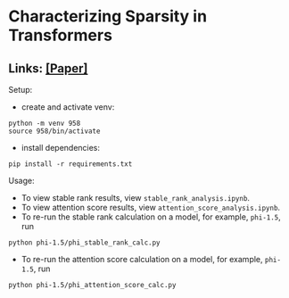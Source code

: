 # Characterizing Sparsity in Transformers

## Links: [[Paper]](https://drive.google.com/file/d/1oAapHSiNE0T0mVabH--1t86QTrUAQKC2/view?usp=sharing)

Setup:

- create and activate venv:

```
python -m venv 958
source 958/bin/activate
```

- install dependencies:

```
pip install -r requirements.txt
```

Usage:

- To view stable rank results, view `stable_rank_analysis.ipynb`.
- To view attention score results, view `attention_score_analysis.ipynb`.
- To re-run the stable rank calculation on a model, for example, `phi-1.5`, run

```
python phi-1.5/phi_stable_rank_calc.py
```

- To re-run the attention score calculation on a model, for example, `phi-1.5`, run

```
python phi-1.5/phi_attention_score_calc.py
```
